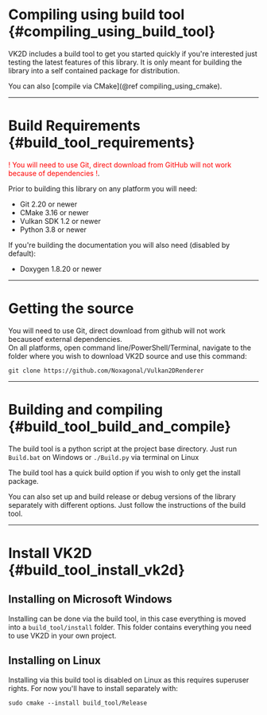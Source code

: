 Compiling using build tool			{#compiling_using_build_tool}
==========================

VK2D includes a build tool to get you started quickly if you're interested just testing the latest features of this library.
It is only meant for building the library into a self contained package for distribution.

You can also [compile via CMake](@ref compiling_using_cmake).

------

# Build Requirements				{#build_tool_requirements}

<span style="color:red">! You will need to use Git, direct download from GitHub will not work because of dependencies !</span>.

Prior to building this library on any platform you will need:
- Git 2.20 or newer
- CMake 3.16 or newer
- Vulkan SDK 1.2 or newer
- Python 3.8 or newer

If you're building the documentation you will also need (disabled by default):
- Doxygen 1.8.20 or newer

------

# Getting the source

You will need to use Git, direct download from github will not work becauseof external dependencies. <br>
On all platforms, open command line/PowerShell/Terminal, navigate to the folder where you wish to download
VK2D source and use this command:
```
git clone https://github.com/Noxagonal/Vulkan2DRenderer
```

------

# Building and compiling			{#build_tool_build_and_compile}

The build tool is a python script at the project base directory. Just run `Build.bat` on Windows or `./Build.py`
via terminal on Linux

The build tool has a quick build option if you wish to only get the install package.

You can also set up and build release or debug versions of the library separately with different options.
Just follow the instructions of the build tool.

------

# Install VK2D						{#build_tool_install_vk2d}

## Installing on Microsoft Windows

Installing can be done via the build tool, in this case everything is moved into a `build_tool/install` folder.
This folder contains everything you need to use VK2D in your own project.

## Installing on Linux

Installing via this build tool is disabled on Linux as this requires superuser rights.
For now you'll have to install separately with:
```
sudo cmake --install build_tool/Release
```
